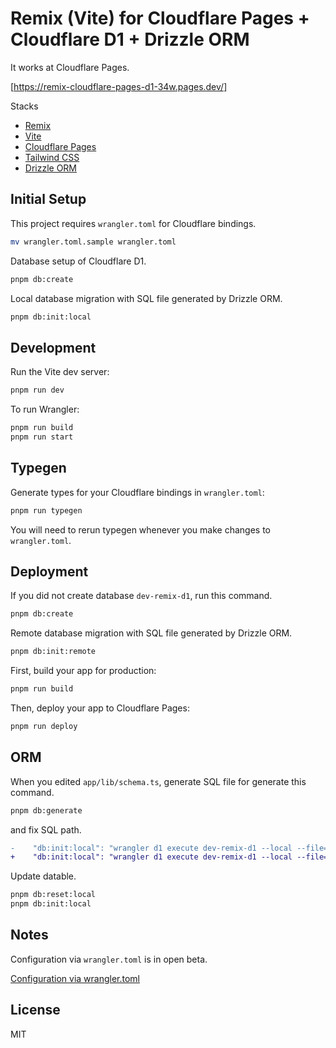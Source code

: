 # Remix (Vite) for Cloudflare Pages + Cloudflare D1 + Drizzle ORM

It works at Cloudflare Pages.

[https://remix-cloudflare-pages-d1-34w.pages.dev/]

Stacks

- [Remix](https://remix.run/)
- [Vite](https://vitejs.dev/)
- [Cloudflare Pages](https://pages.cloudflare.com/)
- [Tailwind CSS](https://tailwindcss.com/)
- [Drizzle ORM](https://orm.drizzle.team/)

## Initial Setup

This project requires `wrangler.toml` for Cloudflare bindings.

```sh
mv wrangler.toml.sample wrangler.toml
```

Database setup of Cloudflare D1.

```sh
pnpm db:create
```

Local database migration with SQL file generated by Drizzle ORM.

```sh
pnpm db:init:local
```

## Development

Run the Vite dev server:

```sh
pnpm run dev
```

To run Wrangler:

```sh
pnpm run build
pnpm run start
```

## Typegen

Generate types for your Cloudflare bindings in `wrangler.toml`:

```sh
pnpm run typegen
```

You will need to rerun typegen whenever you make changes to `wrangler.toml`.

## Deployment

If you did not create database `dev-remix-d1`, run this command.

```sh
pnpm db:create
```

Remote database migration with SQL file generated by Drizzle ORM.

```sh
pnpm db:init:remote
```

First, build your app for production:

```sh
pnpm run build
```

Then, deploy your app to Cloudflare Pages:

```sh
pnpm run deploy
```

## ORM

When you edited `app/lib/schema.ts`, generate SQL file for generate this command.

```sh
pnpm db:generate
```

and fix SQL path.

```diff
-    "db:init:local": "wrangler d1 execute dev-remix-d1 --local --file=./drizzle/0000_demonic_chameleon.sql",
+    "db:init:local": "wrangler d1 execute dev-remix-d1 --local --file=./drizzle/<YOUR_GENERATED_SQL_PATH>",
```

Update datable.

```sh
pnpm db:reset:local
pnpm db:init:local
```

## Notes

Configuration via `wrangler.toml` is in open beta.

[Configuration via wrangler.toml](https://developers.cloudflare.com/pages/functions/wrangler-configuration/)

## License

MIT
